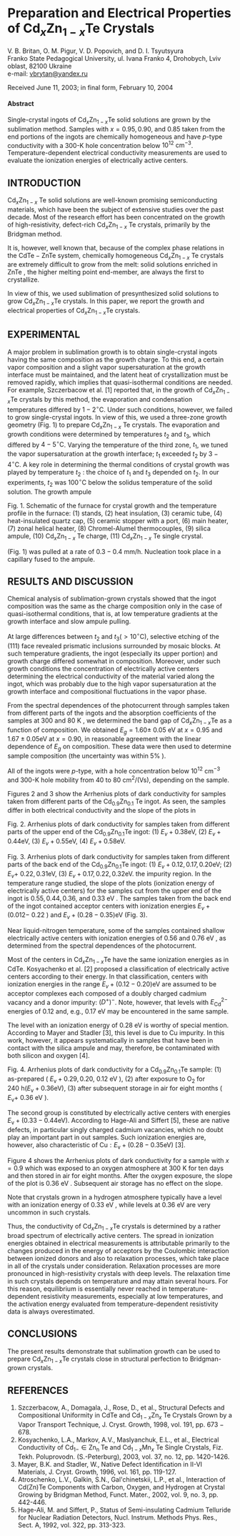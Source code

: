 # Preparation and Electrical Properties of $\mathrm{Cd}_{x} \mathrm{Zn}_{1-x} \mathrm{Te}$ Crystals 

V. B. Britan, O. M. Pigur, V. D. Popovich, and D. I. Tsyutsyura<br>Franko State Pedagogical University, ul. Ivana Franko 4, Drohobych, Lviv oblast, 82100 Ukraine<br>e-mail: vbrytan@yandex.ru

Received June 11, 2003; in final form, February 10, 2004


#### Abstract

Single-crystal ingots of $\mathrm{Cd}_{x} \mathrm{Zn}_{1-x} \mathrm{Te}$ solid solutions are grown by the sublimation method. Samples with $x=0.95,0.90$, and 0.85 taken from the end portions of the ingots are chemically homogeneous and have $p$-type conductivity with a 300-K hole concentration below $10^{12} \mathrm{~cm}^{-3}$. Temperature-dependent electrical conductivity measurements are used to evaluate the ionization energies of electrically active centers.


## INTRODUCTION

$\mathrm{Cd}_{x} \mathrm{Zn}_{1-x}$ Te solid solutions are well-known promising semiconducting materials, which have been the subject of extensive studies over the past decade. Most of the research effort has been concentrated on the growth of high-resistivity, defect-rich $\mathrm{Cd}_{x} \mathrm{Zn}_{1-x}$ Te crystals, primarily by the Bridgman method.

It is, however, well known that, because of the complex phase relations in the $\mathrm{CdTe}-\mathrm{ZnTe}$ system, chemically homogeneous $\mathrm{Cd}_{x} \mathrm{Zn}_{1-x}$ Te crystals are extremely difficult to grow from the melt: solid solutions enriched in ZnTe , the higher melting point end-member, are always the first to crystallize.

In view of this, we used sublimation of presynthesized solid solutions to grow $\mathrm{Cd}_{x} \mathrm{Zn}_{1-x} \mathrm{Te}$ crystals. In this paper, we report the growth and electrical properties of $\mathrm{Cd}_{x} \mathrm{Zn}_{1-x} \mathrm{Te}$ crystals.

## EXPERIMENTAL

A major problem in sublimation growth is to obtain single-crystal ingots having the same composition as the growth charge. To this end, a certain vapor composition and a slight vapor supersaturation at the growth interface must be maintained, and the latent heat of crystallization must be removed rapidly, which implies that quasi-isothermal conditions are needed. For example, Szczerbacow et al. [1] reported that, in the growth of $\mathrm{Cd}_{x} \mathrm{Zn}_{1-x} \mathrm{Te}$ crystals by this method, the evaporation and condensation temperatures differed by $1-2^{\circ} \mathrm{C}$. Under such conditions, however, we failed to grow single-crystal ingots. In view of this, we used a three-zone growth geometry (Fig. 1) to prepare $\mathrm{Cd}_{x} \mathrm{Zn}_{1-x}$ Te crystals. The evaporation and growth conditions were determined by temperatures $t_{2}$ and $t_{3}$, which differed by $4-5^{\circ} \mathrm{C}$. Varying the temperature of the third zone, $t_{1}$, we tuned the vapor supersaturation at the growth interface; $t_{1}$ exceeded $t_{2}$ by $3-4^{\circ} \mathrm{C}$. A key role in determining the thermal conditions of crystal growth was played by temperature $t_{2}$ : the choice of $t_{1}$ and $t_{3}$ depended on $t_{2}$. In our experiments, $t_{2}$ was $100^{\circ} \mathrm{C}$ below the solidus temperature of the solid solution. The growth ampule



Fig. 1. Schematic of the furnace for crystal growth and the temperature profile in the furnace: (1) stands, (2) heat insulation, (3) ceramic tube, (4) heat-insulated quartz cap, (5) ceramic stopper with a port, (6) main heater, (7) zonal helical heater, (8) Chromel-Alumel thermocouples, (9) silica ampule, (10) $\mathrm{Cd}_{x} \mathrm{Zn}_{1-x}$ Te charge, (11) $\mathrm{Cd}_{x} \mathrm{Zn}_{1-x}$ Te single crystal.



(Fig. 1) was pulled at a rate of $0.3-0.4 \mathrm{~mm} / \mathrm{h}$. Nucleation took place in a capillary fused to the ampule.

## RESULTS AND DISCUSSION

Chemical analysis of sublimation-grown crystals showed that the ingot composition was the same as the charge composition only in the case of quasi-isothermal conditions, that is, at low temperature gradients at the growth interface and slow ampule pulling.

At large differences between $t_{2}$ and $t_{3}\left(>10{ }^{\circ} \mathrm{C}\right)$, selective etching of the (111) face revealed prismatic inclusions surrounded by mosaic blocks. At such temperature gradients, the ingot (especially its upper portion) and growth charge differed somewhat in composition. Moreover, under such growth conditions the concentration of electrically active centers determining the electrical conductivity of the material varied along the ingot, which was probably due to the high vapor supersaturation at the growth interface and compositional fluctuations in the vapor phase.

From the spectral dependences of the photocurrent through samples taken from different parts of the ingots and the absorption coefficients of the samples at 300 and 80 K , we determined the band gap of $\mathrm{Cd}_{x} \mathrm{Zn}_{1-x} \mathrm{Te}$ as a function of composition. We obtained $E_{g}=1.60 \pm$ 0.05 eV at $x=0.95$ and $1.67 \pm 0.05 \mathrm{eV}$ at $x=0.90$, in reasonable agreement with the linear dependence of $E_{g}$ on composition. These data were then used to determine sample composition (the uncertainty was within $5 \%$ ).

All of the ingots were $p$-type, with a hole concentration below $10^{12} \mathrm{~cm}^{-3}$ and 300-K hole mobility from 40 to $80 \mathrm{~cm}^{2} /(\mathrm{V} \mathrm{s})$, depending on the sample.

Figures 2 and 3 show the Arrhenius plots of dark conductivity for samples taken from different parts of the $\mathrm{Cd}_{0.9} \mathrm{Zn}_{0.1}$ Te ingot. As seen, the samples differ in both electrical conductivity and the slope of the plots in



Fig. 2. Arrhenius plots of dark conductivity for samples taken from different parts of the upper end of the $\mathrm{Cd}_{0.9} \mathrm{Zn}_{0.1} \mathrm{Te}$ ingot: (1) $E_{v}+0.38 \mathrm{eV}$, (2) $E_{v}+0.44 \mathrm{eV}$, (3) $E_{v}+0.55 \mathrm{eV}$, (4) $E_{v}+0.58 \mathrm{eV}$.



Fig. 3. Arrhenius plots of dark conductivity for samples taken from different parts of the back end of the $\mathrm{Cd}_{0.9} \mathrm{Zn}_{0.1} \mathrm{Te}$ ingot: (1) $E_{v}+0.12,0.17,0.20 \mathrm{eV}$; (2) $E_{v}+$ $0.22,0.31 \mathrm{eV}$, (3) $E_{v}+0.17,0.22,0.32 \mathrm{eV}$.
the impurity region. In the temperature range studied, the slope of the plots (ionization energy of electrically active centers) for the samples cut from the upper end of the ingot is $0.55,0.44,0.36$, and 0.33 eV . The samples taken from the back end of the ingot contained acceptor centers with ionization energies $E_{v}+(0.012-$ 0.22 ) and $E_{v}+(0.28-0.35) \mathrm{eV}$ (Fig. 3).

Near liquid-nitrogen temperature, some of the samples contained shallow electrically active centers with ionization energies of 0.56 and 0.76 eV , as determined from the spectral dependences of the photocurrent.

Most of the centers in $\mathrm{Cd}_{x} \mathrm{Zn}_{1-x} \mathrm{Te}$ have the same ionization energies as in CdTe. Kosyachenko et al. [2] proposed a classification of electrically active centers according to their energy. In that classification, centers with ionization energies in the range $E_{v}+(0.12-0.20) \mathrm{eV}$ are assumed to be acceptor complexes each composed of a doubly charged cadmium vacancy and a donor impurity: $\left(D^{+}\right)^{-}$. Note, however, that levels with $E_{\mathrm{Cd}}^{2-}$ energies of 0.12 and, e.g., 0.17 eV may be encountered in the same sample.

The level with an ionization energy of 0.28 eV is worthy of special mention. According to Mayer and Stadler [3], this level is due to Cu impurity. In this work, however, it appears systematically in samples that have been in contact with the silica ampule and may, therefore, be contaminated with both silicon and oxygen [4].





Fig. 4. Arrhenius plots of dark conductivity for a $\mathrm{Cd}_{0.9} \mathrm{Zn}_{0.1} \mathrm{Te}$ sample: (1) as-prepared ( $E_{\mathrm{v}}+0.29,0.20$, 0.12 eV ), (2) after exposure to $\mathrm{O}_{2}$ for $240 \mathrm{~h}\left(E_{\mathrm{v}}+0.36 \mathrm{eV}\right)$, (3) after subsequent storage in air for eight months ( $E_{\mathrm{v}}+$ 0.36 eV ).

The second group is constituted by electrically active centers with energies $E_{\mathrm{v}}+(0.33-0.44 \mathrm{eV})$. According to Hage-Ali and Siffert [5], these are native defects, in particular singly charged cadmium vacancies, which no doubt play an important part in out samples. Such ionization energies are, however, also characteristic of $\mathrm{Cu}: E_{\mathrm{v}}+(0.28-0.35 \mathrm{eV})$ [3].

Figure 4 shows the Arrhenius plots of dark conductivity for a sample with $x=0.9$ which was exposed to an oxygen atmosphere at 300 K for ten days and then stored in air for eight months. After the oxygen exposure, the slope of the plot is 0.36 eV . Subsequent air storage has no effect on the slope.

Note that crystals grown in a hydrogen atmosphere typically have a level with an ionization energy of 0.33 eV , while levels at 0.36 eV are very uncommon in such crystals.

Thus, the conductivity of $\mathrm{Cd}_{x} \mathrm{Zn}_{1-x} \mathrm{Te}$ crystals is determined by a rather broad spectrum of electrically active centers. The spread in ionization energies obtained in electrical measurements is attributable primarily to the changes produced in the energy of acceptors by the Coulombic interaction between ionized donors and also to relaxation processes, which take place in all of the crystals under consideration. Relaxation processes are more pronounced in high-resistivity crystals with deep levels. The relaxation time in such crystals depends on temperature and may attain several hours. For this reason, equilibrium is essentially never reached in temperature-dependent resistivity measurements, especially at low temperatures, and the activation energy evaluated from temperature-dependent resistivity data is always overestimated.

## CONCLUSIONS

The present results demonstrate that sublimation growth can be used to prepare $\mathrm{Cd}_{x} \mathrm{Zn}_{1-x} \mathrm{Te}$ crystals close in structural perfection to Bridgman-grown crystals.

## REFERENCES

1. Szczerbacow, A., Domagala, J., Rose, D., et al., Structural Defects and Compositional Uniformity in CdTe and $\mathrm{Cd}_{1-x} \mathrm{Zn}_{x}$ Te Crystals Grown by a Vapor Transport Technique, J. Cryst. Growth, 1998, vol. 191, pp. $673-678$.
2. Kosyachenko, L.A., Markov, A.V., Maslyanchuk, E.L., et al., Electrical Conductivity of $\mathrm{Cd}_{1-} \in \mathrm{Zn}_{\text {n }} \mathrm{Te}$ and $\mathrm{Cd}_{1-x} \mathrm{Mn}_{x}$ Te Single Crystals, Fiz. Tekh. Poluprovodn. (S.-Peterburg), 2003, vol. 37, no. 12, pp. 1420-1426.
3. Mayer, B.K. and Stadler, W., Native Defect Identification in II-VI Materials, J. Cryst. Growth, 1996, vol. 161, pp. 119-127.
4. Atroschenko, L.V., Galkin, S.N., Gal'chinetskii, L.P., et al., Interaction of $\mathrm{Cd}(\mathrm{Zn}) \mathrm{Te}$ Components with Carbon, Oxygen, and Hydrogen at Crystal Growing by Bridgman Method, Funct. Mater., 2002, vol. 9, no. 3, pp. 442-446.
5. Hage-Ali, M. and Siffert, P., Status of Semi-insulating Cadmium Telluride for Nuclear Radiation Detectors, Nucl. Instrum. Methods Phys. Res., Sect. A, 1992, vol. 322, pp. 313-323.


